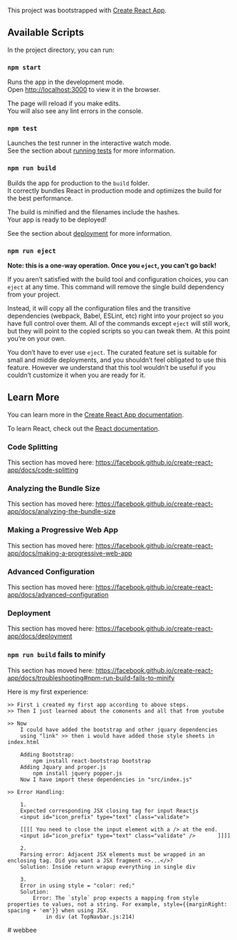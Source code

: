 This project was bootstrapped with [Create React App](https://github.com/facebook/create-react-app).

## Available Scripts

In the project directory, you can run:

### `npm start`

Runs the app in the development mode.<br />
Open [http://localhost:3000](http://localhost:3000) to view it in the browser.

The page will reload if you make edits.<br />
You will also see any lint errors in the console.

### `npm test`

Launches the test runner in the interactive watch mode.<br />
See the section about [running tests](https://facebook.github.io/create-react-app/docs/running-tests) for more information.

### `npm run build`

Builds the app for production to the `build` folder.<br />
It correctly bundles React in production mode and optimizes the build for the best performance.

The build is minified and the filenames include the hashes.<br />
Your app is ready to be deployed!

See the section about [deployment](https://facebook.github.io/create-react-app/docs/deployment) for more information.

### `npm run eject`

**Note: this is a one-way operation. Once you `eject`, you can’t go back!**

If you aren’t satisfied with the build tool and configuration choices, you can `eject` at any time. This command will remove the single build dependency from your project.

Instead, it will copy all the configuration files and the transitive dependencies (webpack, Babel, ESLint, etc) right into your project so you have full control over them. All of the commands except `eject` will still work, but they will point to the copied scripts so you can tweak them. At this point you’re on your own.

You don’t have to ever use `eject`. The curated feature set is suitable for small and middle deployments, and you shouldn’t feel obligated to use this feature. However we understand that this tool wouldn’t be useful if you couldn’t customize it when you are ready for it.

## Learn More

You can learn more in the [Create React App documentation](https://facebook.github.io/create-react-app/docs/getting-started).

To learn React, check out the [React documentation](https://reactjs.org/).

### Code Splitting

This section has moved here: https://facebook.github.io/create-react-app/docs/code-splitting

### Analyzing the Bundle Size

This section has moved here: https://facebook.github.io/create-react-app/docs/analyzing-the-bundle-size

### Making a Progressive Web App

This section has moved here: https://facebook.github.io/create-react-app/docs/making-a-progressive-web-app

### Advanced Configuration

This section has moved here: https://facebook.github.io/create-react-app/docs/advanced-configuration

### Deployment

This section has moved here: https://facebook.github.io/create-react-app/docs/deployment

### `npm run build` fails to minify

This section has moved here: https://facebook.github.io/create-react-app/docs/troubleshooting#npm-run-build-fails-to-minify

Here is my first experience:

    >> First i created my first app according to above steps.
    >> Then I just learned about the comonents and all that from youtube

    >> Now
        I could have added the bootstrap and other jquary dependencies
        using "link" >> then i would have added those style sheets in index.html

        Adding Bootstrap:
            npm install react-bootstrap bootstrap
        Adding Jquary and proper.js
            npm install jquery popper.js
        Now I have import these dependencies in "src/index.js"

    >> Error Handling:

        1.
        Expected corresponding JSX closing tag for input Reactjs
        <input id="icon_prefix" type="text" class="validate">

        [[[[ You need to close the input element with a /> at the end.
        <input id="icon_prefix" type="text" class="validate" />       ]]]]

        2.
        Parsing error: Adjacent JSX elements must be wrapped in an enclosing tag. Did you want a JSX fragment <>...</>?
        Solution: Inside return wrapup everything in single div

        3.
        Error in using style = "color: red;"
        Solution:
            Error: The `style` prop expects a mapping from style properties to values, not a string. For example, style={{marginRight: spacing + 'em'}} when using JSX.
                in div (at TopNavbar.js:214)
#   w e b b e e  
 
